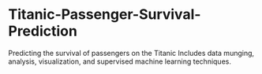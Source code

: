 # Titanic-Passenger-Survival-Prediction
Predicting the survival of passengers on the Titanic Includes data munging, analysis, visualization, and supervised machine learning techniques.
